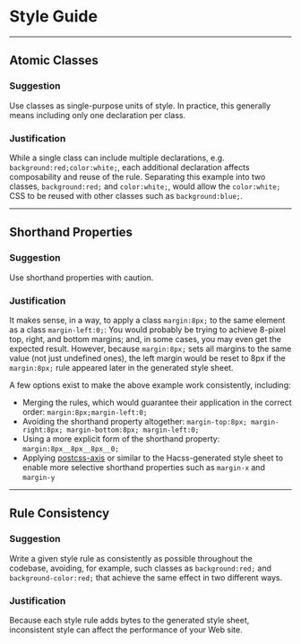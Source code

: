 # Style Guide

-----

## Atomic Classes

### Suggestion

Use classes as single-purpose units of style. In practice, this generally means
including only one declaration per class.

### Justification

While a single class can include multiple declarations, e.g.
`background:red;color:white;`, each additional declaration affects composability
and reuse of the rule. Separating this example into two classes,
`background:red;` and `color:white;`, would allow the `color:white;` CSS to be
reused with other classes such as `background:blue;`.

-----

## Shorthand Properties

### Suggestion

Use shorthand properties with caution.

### Justification

It makes sense, in a way, to apply a class `margin:8px;` to the same element as
a class `margin-left:0;`: You would probably be trying to achieve 8-pixel top,
right, and bottom margins; and, in some cases, you may even get the expected
result. However, because `margin:8px;` sets all margins to the same value (not
just undefined ones), the left margin would be reset to 8px if the `margin:8px;`
rule appeared later in the generated style sheet.

A few options exist to make the above example work consistently, including:
* Merging the rules, which would guarantee their application in the correct
  order: `margin:8px;margin-left:0;`
* Avoiding the shorthand property altogether:
  `margin-top:8px; margin-right:8px; margin-bottom:8px; margin-left:0;`
* Using a more explicit form of the shorthand property:
  `margin:8px__8px__8px__0;`
* Applying [postcss-axis](https://github.com/kinday/postcss-axis) or similar to
  the Hacss-generated style sheet to enable more selective shorthand properties
  such as `margin-x` and `margin-y`

-----

## Rule Consistency

### Suggestion

Write a given style rule as consistently as possible throughout the codebase,
avoiding, for example, such classes as `background:red;` and
`background-color:red;` that achieve the same effect in two different ways.

### Justification

Because each style rule adds bytes to the generated style sheet, inconsistent
style can affect the performance of your Web site.
